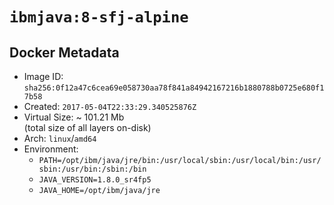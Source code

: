 # `ibmjava:8-sfj-alpine`

## Docker Metadata

- Image ID: `sha256:0f12a47c6cea69e058730aa78f841a84942167216b1880788b0725e680f17b58`
- Created: `2017-05-04T22:33:29.340525876Z`
- Virtual Size: ~ 101.21 Mb  
  (total size of all layers on-disk)
- Arch: `linux`/`amd64`
- Environment:
  - `PATH=/opt/ibm/java/jre/bin:/usr/local/sbin:/usr/local/bin:/usr/sbin:/usr/bin:/sbin:/bin`
  - `JAVA_VERSION=1.8.0_sr4fp5`
  - `JAVA_HOME=/opt/ibm/java/jre`
